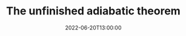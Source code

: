 ---
date: "2022-06-20T13:00:00"
speaker: "Norbert Schuch"
affiliation: "University of Vienna"
title: "The unfinished adiabatic theorem"
type: "lunchtalk"
abstract: false
---